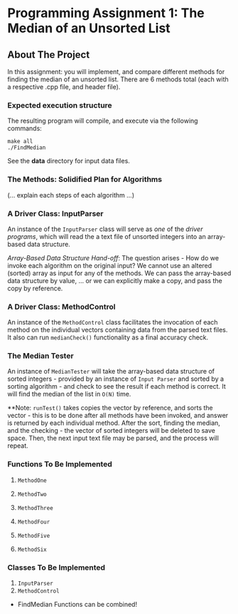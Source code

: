 # Programming Assignment 1: The Median of an Unsorted List

## About The Project 

In this assignment: you will implement, and compare different methods for finding the median of an unsorted list. There are 6 methods total (each with a respective .cpp file, and header file).

### Expected execution structure

The resulting program will compile, and execute via the following commands:

	make all
	./FindMedian

See the **data** directory for input data files.

### The Methods: Solidified Plan for Algorithms

(... explain each steps of each algorithm ...)

### A Driver Class: InputParser

An instance of the `InputParser` class will serve as *one* of the *driver programs*, which will read the a text file of unsorted integers into an array-based data structure.

*Array-Based Data Structure Hand-off*: The question arises - How do we invoke each algorithm on the original input? We cannot use an altered (sorted) array as input for any of the methods. We can pass the array-based data structure by value, ... or we can explicitly make a copy, and pass the copy by reference.

### A Driver Class: MethodControl

An instance of the `MethodControl` class facilitates the invocation of each method on the individual vectors containing data from the parsed text files. It also can run `medianCheck()` functionality as a final accuracy check.

### The Median Tester 

An instance of `MedianTester` will take the array-based data structure of sorted integers - provided by an instance of `Input Parser` and sorted by a sorting algorithm - and check to see the result if each method is correct. It will find the median of the list in `O(N)` time.

**Note: `runTest()` takes copies the vector by reference, and sorts the vector - this is to be done after all methods have been invoked, and answer is returned by each individual method. After the sort, finding the median, and the checking - the vector of sorted integers will be deleted to save space. Then, the next input text file may be parsed, and the process will repeat.

### Functions To Be Implemented

1. `MethodOne`

2. `MethodTwo`

3. `MethodThree`

4. `MethodFour`

5. `MethodFive`

6. `MethodSix`

### Classes To Be Implemented

1. `InputParser`
2. `MethodControl`

* FindMedian Functions can be combined! 